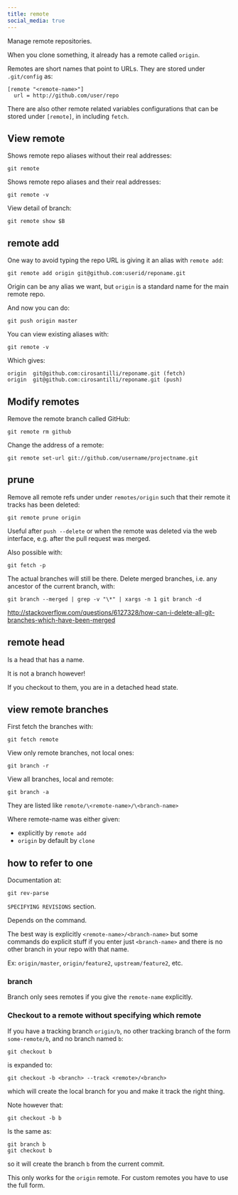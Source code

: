 ```yaml
---
title: remote
social_media: true
---
```


Manage remote repositories.

When you clone something, it already has a remote called `origin`.

Remotes are short names that point to URLs. They are stored under `.git/config` as:

    [remote "<remote-name>"]
      url = http://github.com/user/repo

There are also other remote related variables configurations that can be stored under `[remote]`, in including `fetch`.

## View remote

Shows remote repo aliases without their real addresses:

    git remote

Shows remote repo aliases and their real addresses:

    git remote -v

View detail of branch:

    git remote show $B

## remote add

One way to avoid typing the repo URL is giving it an alias with `remote add`:

    git remote add origin git@github.com:userid/reponame.git

Origin can be any alias we want, but `origin` is a standard name for the main remote repo.

And now you can do:

    git push origin master

You can view existing aliases with:

    git remote -v

Which gives:

    origin  git@github.com:cirosantilli/reponame.git (fetch)
    origin  git@github.com:cirosantilli/reponame.git (push)

## Modify remotes

Remove the remote branch called GitHub:

    git remote rm github

Change the address of a remote:

    git remote set-url git://github.com/username/projectname.git

## prune

Remove all remote refs under under `remotes/origin` such that their remote it tracks has been deleted:

    git remote prune origin

Useful after `push --delete` or when the remote was deleted via the web interface, e.g. after the pull request was merged.

Also possible with:

    git fetch -p

The actual branches will still be there. Delete merged branches, i.e. any ancestor of the current branch, with:

    git branch --merged | grep -v "\*" | xargs -n 1 git branch -d

<http://stackoverflow.com/questions/6127328/how-can-i-delete-all-git-branches-which-have-been-merged>

## remote head

Is a head that has a name.

It is not a branch however!

If you checkout to them, you are in a detached head state.

## view remote branches

First fetch the branches with:

    git fetch remote

View only remote branches, not local ones:

    git branch -r

View all branches, local and remote:

    git branch -a

They are listed like `remote/\<remote-name>/\<branch-name>`

Where remote-name was either given:

- explicitly by `remote add`
- `origin` by default by `clone`

## how to refer to one

Documentation at:

    git rev-parse

`SPECIFYING REVISIONS` section.

Depends on the command.

The best way is explicitly `<remote-name>/<branch-name>` but some commands do explicit stuff if you enter just `<branch-name>` and there is no other branch in your repo with that name.

Ex: `origin/master`, `origin/feature2`, `upstream/feature2`, etc.

### branch

Branch only sees remotes if you give the `remote-name` explicitly.

### Checkout to a remote without specifying which remote

If you have a tracking branch `origin/b`, no other tracking branch of the form `some-remote/b`, and no branch named `b`:

    git checkout b

is expanded to:

    git checkout -b <branch> --track <remote>/<branch>

which will create the local branch for you and make it track the right thing.

Note however that:

    git checkout -b b

Is the same as:

    git branch b
    git checkout b

so it will create the branch `b` from the current commit.

This only works for the `origin` remote. For custom remotes you have to use the full form.

